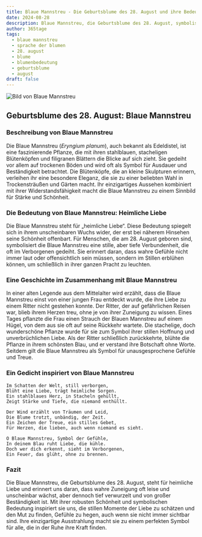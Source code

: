 ```yaml
---
title: Blaue Mannstreu - Die Geburtsblume des 28. August und ihre Bedeutung
date: 2024-08-28
description: Blaue Mannstreu, die Geburtsblume des 28. August, symbolisiert Heimliche Liebe. Erfahre mehr über ihre Geschichte, Bedeutung und Symbolik in der Sprache der Blumen.
author: 365tage
tags:
  - blaue mannstreu
  - sprache der blumen
  - 28. august
  - blume
  - blumenbedeutung
  - geburtsblume
  - august
draft: false
---
```


![Bild von Blaue Mannstreu](https://cdn.pixabay.com/photo/2017/07/28/10/13/eryngium-2548232_640.jpg#center)


## Geburtsblume des 28. August: Blaue Mannstreu

### Beschreibung von Blaue Mannstreu

Die Blaue Mannstreu (_Eryngium planum_), auch bekannt als Edeldistel, ist eine faszinierende Pflanze, die mit ihren stahlblauen, stacheligen Blütenköpfen und filigranen Blättern die Blicke auf sich zieht. Sie gedeiht vor allem auf trockenen Böden und wird oft als Symbol für Ausdauer und Beständigkeit betrachtet. Die Blütenköpfe, die an kleine Skulpturen erinnern, verleihen ihr eine besondere Eleganz, die sie zu einer beliebten Wahl in Trockensträußen und Gärten macht. Ihr einzigartiges Aussehen kombiniert mit ihrer Widerstandsfähigkeit macht die Blaue Mannstreu zu einem Sinnbild für Stärke und Schönheit.

### Die Bedeutung von Blaue Mannstreu: Heimliche Liebe

Die Blaue Mannstreu steht für „heimliche Liebe“. Diese Bedeutung spiegelt sich in ihrem unscheinbaren Wuchs wider, der erst bei näherem Hinsehen seine Schönheit offenbart. Für Menschen, die am 28. August geboren sind, symbolisiert die Blaue Mannstreu eine stille, aber tiefe Verbundenheit, die oft im Verborgenen gedeiht. Sie erinnert daran, dass wahre Gefühle nicht immer laut oder offensichtlich sein müssen, sondern im Stillen erblühen können, um schließlich in ihrer ganzen Pracht zu leuchten.

### Eine Geschichte im Zusammenhang mit Blaue Mannstreu

In einer alten Legende aus dem Mittelalter wird erzählt, dass die Blaue Mannstreu einst von einer jungen Frau entdeckt wurde, die ihre Liebe zu einem Ritter nicht gestehen konnte. Der Ritter, der auf gefährlichen Reisen war, blieb ihrem Herzen treu, ohne je von ihrer Zuneigung zu wissen. Eines Tages pflanzte die Frau einen Strauch der Blauen Mannstreu auf einem Hügel, von dem aus sie oft auf seine Rückkehr wartete. Die stachelige, doch wunderschöne Pflanze wurde für sie zum Symbol ihrer stillen Hoffnung und unverbrüchlichen Liebe. Als der Ritter schließlich zurückkehrte, blühte die Pflanze in ihrem schönsten Blau, und er verstand ihre Botschaft ohne Worte. Seitdem gilt die Blaue Mannstreu als Symbol für unausgesprochene Gefühle und Treue.

### Ein Gedicht inspiriert von Blaue Mannstreu

```
Im Schatten der Welt, still verborgen,  
Blüht eine Liebe, trägt heimliche Sorgen.  
Ein stahlblaues Herz, in Stacheln gehüllt,  
Zeigt Stärke und Tiefe, die niemand enthüllt.  

Der Wind erzählt von Träumen und Leid,  
Die Blume trotzt, unbändig, der Zeit.  
Ein Zeichen der Treue, ein stilles Gebet,  
Für Herzen, die lieben, auch wenn niemand es sieht.  

O Blaue Mannstreu, Symbol der Gefühle,  
In deinem Blau ruht Liebe, die kühle.  
Doch wer dich erkennt, sieht im Verborgenen,  
Ein Feuer, das glüht, ohne zu brennen.  
```

### Fazit

Die Blaue Mannstreu, die Geburtsblume des 28. August, steht für heimliche Liebe und erinnert uns daran, dass wahre Zuneigung oft leise und unscheinbar wächst, aber dennoch tief verwurzelt und von großer Beständigkeit ist. Mit ihrer robusten Schönheit und symbolischen Bedeutung inspiriert sie uns, die stillen Momente der Liebe zu schätzen und den Mut zu finden, Gefühle zu hegen, auch wenn sie nicht immer sichtbar sind. Ihre einzigartige Ausstrahlung macht sie zu einem perfekten Symbol für alle, die in der Ruhe ihre Kraft finden.